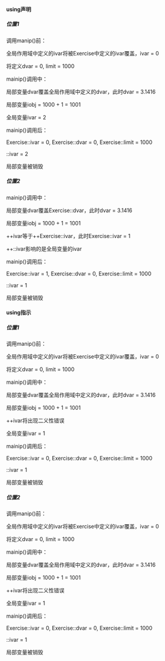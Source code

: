 #### using声明

##### 位置1

调用manip()前：

全局作用域中定义的ivar将被Exercise中定义的ivar覆盖，ivar = 0

将定义dvar = 0, limit = 1000

mainip()调用中：

局部变量dvar覆盖全局作用域中定义的dvar，此时dvar = 3.1416

局部变量iobj = 1000 + 1 = 1001

全局变量ivar = 2

mainip()调用后：

Exercise::ivar = 0, Exercise::dvar = 0, Exercise::limit = 1000

::ivar = 2

局部变量被销毁

##### 位置2

mainip()调用中：

局部变量dvar覆盖Exercise::dvar，此时dvar = 3.1416

局部变量iobj = 1000 + 1 = 1001

++ivar等于++Exercise::ivar，此时Exercise::ivar = 1

++::ivar影响的是全局变量的ivar

mainip()调用后：

Exercise::ivar = 1, Exercise::dvar = 0, Exercise::limit = 1000

::ivar = 1

局部变量被销毁

#### using指示

##### 位置1

调用manip()前：

全局作用域中定义的ivar将被Exercise中定义的ivar覆盖，ivar = 0

将定义dvar = 0, limit = 1000

mainip()调用中：

局部变量dvar覆盖全局作用域中定义的dvar，此时dvar = 3.1416

局部变量iobj = 1000 + 1 = 1001

++ivar将出现二义性错误

全局变量ivar = 1

mainip()调用后：

Exercise::ivar = 0, Exercise::dvar = 0, Exercise::limit = 1000

::ivar = 1

局部变量被销毁

##### 位置2

调用manip()前：

全局作用域中定义的ivar将被Exercise中定义的ivar覆盖，ivar = 0

将定义dvar = 0, limit = 1000

mainip()调用中：

局部变量dvar覆盖全局作用域中定义的dvar，此时dvar = 3.1416

局部变量iobj = 1000 + 1 = 1001

++ivar将出现二义性错误

全局变量ivar = 1

mainip()调用后：

Exercise::ivar = 0, Exercise::dvar = 0, Exercise::limit = 1000

::ivar = 1

局部变量被销毁

